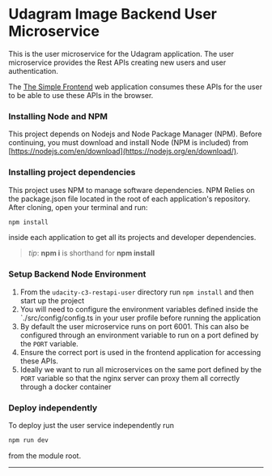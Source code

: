 # Udagram Image Backend User Microservice

This is the user microservice for the Udagram application. The user microservice provides the Rest APIs creating new users and user authentication.

The [The Simple Frontend](../udacity-c3-frontend) web application consumes these APIs for the user to be able to use these APIs in the browser.

### Installing Node and NPM
This project depends on Nodejs and Node Package Manager (NPM). Before continuing, you must download and install Node (NPM is included) from [https://nodejs.com/en/download](https://nodejs.org/en/download/).

### Installing project dependencies

This project uses NPM to manage software dependencies. NPM Relies on the package.json file located in the root of each application's repository. After cloning, open your terminal and run:
```bash
npm install
```
inside each application to get all its projects and developer dependencies.

>_tip_: **npm i** is shorthand for **npm install**

### Setup Backend Node Environment
1. From the `udacity-c3-restapi-user` directory run `npm install` and then start up the project
1. You will need to configure the environment variables defined inside the `./src/config/config.ts in your user profile before running the application
1. By default the user microservice runs on port 6001. This can also be configured through an environment variable to run on a port defined by the `PORT` variable.
1. Ensure the correct port is used in the frontend application for accessing these APIs.
1. Ideally we want to run all microservices on the same port defined by the `PORT` variable so that the nginx server can proxy them all correctly through a docker container

### Deploy independently

To deploy just the user service independently run 
```bash
npm run dev
```
from the module root.
***
